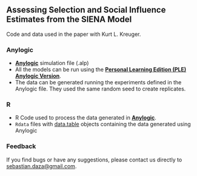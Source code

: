 ## Assessing Selection and Social Influence Estimates from the SIENA Model

Code and data used in the paper with Kurt L. Kreuger.

### Anylogic

 - [**Anylogic**](https://www.anylogic.com/downloads/) simulation file (.alp)
 - All the models can be run using the [**Personal Learning Edition (PLE) Anylogic Version**](https://www.anylogic.com/downloads/).
 - The data can be generated running the experiments defined in the Anylogic file. They used the same random seed to create replicates.

### R

 - R Code used to process the data generated in [**Anylogic**](https://www.anylogic.com/downloads/).
 - `Rdata` files with [data.table](https://github.com/Rdatatable/data.table/wiki) objects containing the data generated using Anylogic

### Feedback

If you find bugs or have any suggestions, please contact us directly to sebastian.daza@gmail.com.
